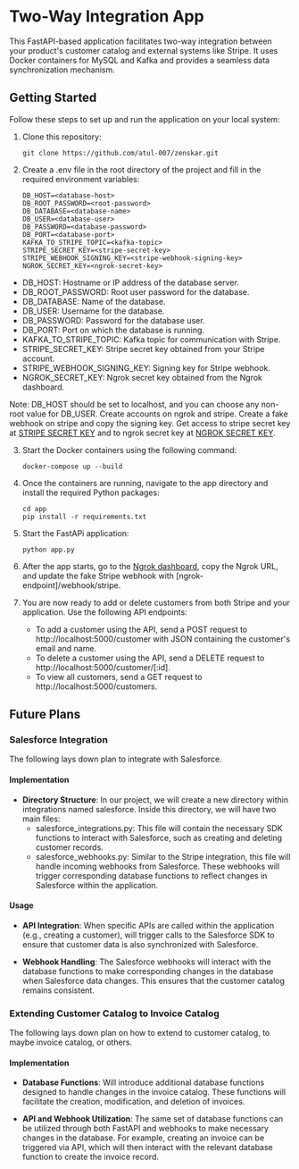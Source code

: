 # Two-Way Integration App

This FastAPI-based application facilitates two-way integration between your product's customer catalog and external systems like Stripe. It uses Docker containers for MySQL and Kafka and provides a seamless data synchronization mechanism.

## Getting Started

Follow these steps to set up and run the application on your local system:

1. Clone this repository:
    ```shell
    git clone https://github.com/atul-007/zenskar.git
    ```

2. Create a .env file in the root directory of the project and fill in the required environment variables:
    ```shell
    DB_HOST=<database-host>
    DB_ROOT_PASSWORD=<root-password>
    DB_DATABASE=<database-name>
    DB_USER=<database-user>
    DB_PASSWORD=<database-password>
    DB_PORT=<database-port>
    KAFKA_TO_STRIPE_TOPIC=<kafka-topic>
    STRIPE_SECRET_KEY=<stripe-secret-key>
    STRIPE_WEBHOOK_SIGNING_KEY=<stripe-webhook-signing-key>
    NGROK_SECRET_KEY=<ngrok-secret-key>
    ```
- DB_HOST: Hostname or IP address of the database server.
- DB_ROOT_PASSWORD: Root user password for the database.
- DB_DATABASE: Name of the database.
- DB_USER: Username for the database.
- DB_PASSWORD: Password for the database user.
- DB_PORT: Port on which the database is running.
- KAFKA_TO_STRIPE_TOPIC: Kafka topic for communication with Stripe.
- STRIPE_SECRET_KEY: Stripe secret key obtained from your Stripe account.
- STRIPE_WEBHOOK_SIGNING_KEY: Signing key for Stripe webhook.
- NGROK_SECRET_KEY: Ngrok secret key obtained from the Ngrok dashboard.

Note: DB_HOST should be set to localhost, and you can choose any non-root value for DB_USER. Create accounts on ngrok and stripe. Create a fake webhook on stripe and copy the signing key. Get access to stripe secret key at [STRIPE SECRET KEY](https://dashboard.stripe.com/test/apikeys) and to ngrok secret key at [NGROK SECRET KEY](https://dashboard.ngrok.com/get-started/your-authtoken).

3.  Start the Docker containers using the following command:
    ```shell
    docker-compose up --build
    ```

4.  Once the containers are running, navigate to the app directory and install the required Python packages:
    ```shell
    cd app
    pip install -r requirements.txt
    ```

5.  Start the FastAPi application:
    ```shell
    python app.py
    ```

6. After the app starts, go to the [Ngrok dashboard](https://dashboard.ngrok.com/cloud-edge/endpoints), copy the Ngrok URL, and update the fake Stripe webhook with [ngrok-endpoint]/webhook/stripe.

7. You are now ready to add or delete customers from both Stripe and your application. Use the following API endpoints:
    - To add a customer using the API, send a POST request to http://localhost:5000/customer with JSON containing the customer's email and name.
    - To delete a customer using the API, send a DELETE request to http://localhost:5000/customer/[:id].
    - To view all customers, send a GET request to http://localhost:5000/customers.





## Future Plans

### Salesforce Integration

The following lays down plan to integrate with Salesforce.

#### Implementation

- **Directory Structure**: In our project, we will create a new directory within integrations named salesforce. Inside this directory, we will have two main files:
  - salesforce_integrations.py: This file will contain the necessary SDK functions to interact with Salesforce, such as creating and deleting customer records.
  - salesforce_webhooks.py: Similar to the Stripe integration, this file will handle incoming webhooks from Salesforce. These webhooks will trigger corresponding database functions to reflect changes in Salesforce within the application.

#### Usage

- **API Integration**: When specific APIs are called within the  application (e.g., creating a customer), will trigger calls to the Salesforce SDK to ensure that customer data is also synchronized with Salesforce.

- **Webhook Handling**: The Salesforce webhooks will interact with the database functions to make corresponding changes in the database when Salesforce data changes. This ensures that the customer catalog remains consistent.

### Extending Customer Catalog to Invoice Catalog

The following lays down plan on how to extend to customer catalog, to maybe invoice catalog, or others.

#### Implementation

- **Database Functions**: Will introduce additional database functions designed to handle changes in the invoice catalog. These functions will facilitate the creation, modification, and deletion of invoices.

- **API and Webhook Utilization**: The same set of database functions can be utilized through both FastAPI  and webhooks to make necessary changes in the database. For example, creating an invoice can be triggered via API, which will then interact with the relevant database function to create the invoice record.



